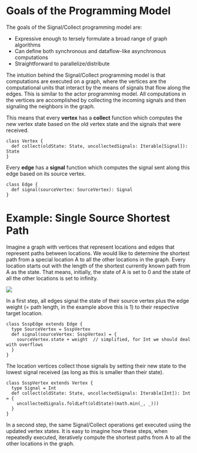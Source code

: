 # Goals of the Programming Model #

The goals of the Signal/Collect programming model are:
  * Expressive enough to tersely formulate a broad range of graph algorithms
  * Can define both synchronous and dataflow-like asynchronous computations
  * Straightforward to parallelize/distribute

The intuition behind the Signal/Collect programming model is that computations are executed on a graph, where the vertices are the computational units that interact by the means of signals that flow along the edges. This is similar to the actor programming model. All computations in the vertices are accomplished by collecting the incoming signals and then signaling the neighbors in the graph.

This means that every **vertex** has a **collect** function which computes the new vertex state based on the old vertex state and the signals that were received.
```
class Vertex {
  def collect(oldState: State, uncollectedSignals: Iterable[Signal]): State
}
```

Every **edge** has a **signal** function which computes the signal sent along this edge based on its source vertex.
```
class Edge {
  def signal(sourceVertex: SourceVertex): Signal
}
```

# Example: Single Source Shortest Path #
Imagine a graph with vertices that represent locations and edges that represent paths between locations. We would like to determine the shortest path from a special location A to all the other locations in the graph.
Every location starts out with the length of the shortest currently known path from A as the state. That means, initially, the state of A is set to 0 and the state of all the other locations is set to infinity.

[![](http://signal-collect.googlecode.com/svn/wiki/images/sssp.png)](http://www.signalcollect.com)

In a first step, all edges signal the state of their source vertex plus the edge weight (= path length, in the example above this is 1) to their respective target location.

```
class SsspEdge extends Edge {
  type SourceVertex = SsspVertex
  def signal(sourceVertex: SsspVertex) = {
    sourceVertex.state + weight  // simplified, for Int we should deal with overflows
  }
}
```

The location vertices collect those signals by setting their new state to the lowest signal received (as long as this is smaller than their state).

```
class SsspVertex extends Vertex {
  type Signal = Int
  def collect(oldState: State, uncollectedSignals: Iterable[Int]): Int = {
    uncollectedSignals.foldLeft(oldState)(math.min(_, _)))
  }
}
```

In a second step, the same Signal/Collect operations get executed using the updated vertex states. It is easy to imagine how these steps, when repeatedly executed, iteratively compute the shortest paths from A to all the other locations in the graph.